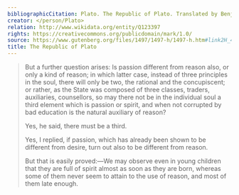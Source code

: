 ```yaml
---
bibliographicCitation: Plato. The Republic of Plato. Translated by Benjamin Jowett, Henry Frowde - Oxford University Press, 1888.
creator: </person/Plato>
relation: http://www.wikidata.org/entity/Q123397
rights: https://creativecommons.org/publicdomain/mark/1.0/
source: https://www.gutenberg.org/files/1497/1497-h/1497-h.htm#link2H_4_0007
title: The Republic of Plato
---
```


> But a further question arises: Is passion different from reason also, or only a kind of reason; in which latter case, instead of three principles in the soul, there will only be two, the rational and the concupiscent; or rather, as the State was composed of three classes, traders, auxiliaries, counsellors, so may there not be in the individual soul a third element which is passion or spirit, and when not corrupted by bad education is the natural auxiliary of reason?
>
> Yes, he said, there must be a third.
>
> Yes, I replied, if passion, which has already been shown to be different from desire, turn out also to be different from reason.
>
> But that is easily proved:—We may observe even in young children that they are full of spirit almost as soon as they are born, whereas some of them never seem to attain to the use of reason, and most of them late enough. 
